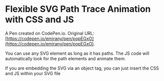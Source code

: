 # Flexible SVG Path Trace Animation with CSS and JS

A Pen created on CodePen.io. Original URL: [https://codepen.io/emirany/pen/popEGxO](https://codepen.io/emirany/pen/popEGxO).

You can use any SVG element as long as it has paths. The JS code will automatically look for the path elements and animate them.

If you are embedding the SVG via an object tag, you can just insert the CSS and JS within your SVG file
